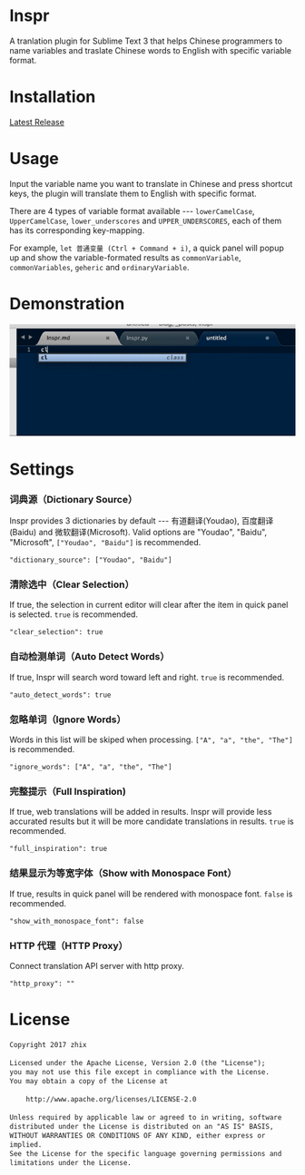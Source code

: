 # Inspr

A tranlation plugin for Sublime Text 3 that helps Chinese programmers to name variables and traslate Chinese words to English with specific variable format.

# Installation

[Latest Release](https://github.com/wzhix/inspr/releases/latest)

# Usage

Input the variable name you want to translate in Chinese and press shortcut keys, the plugin will translate them to English with specific format.

There are 4 types of variable format available --- `lowerCamelCase`, `UpperCamelCase`, `lower_underscores` and `UPPER_UNDERSCORES`, each of them has its corresponding  key-mapping.

For example, `let 普通变量 (Ctrl + Command + i)`, a quick panel will popup up and show the variable-formated results as `commonVariable`, `commonVariables`, `geheric` and `ordinaryVariable`.

# Demonstration

![插件效果](inspr-demo.gif)

# Settings

### 词典源（Dictionary Source）

Inspr provides 3 dictionaries by default --- 有道翻译(Youdao), 百度翻译(Baidu) and 微软翻译(Microsoft). Valid options are "Youdao", "Baidu", "Microsoft", `["Youdao", "Baidu"]` is recommended.
```
"dictionary_source": ["Youdao", "Baidu"]
```

### 清除选中（Clear Selection）

If true, the selection in current editor will clear after the item in quick panel is selected. `true` is recommended.
```
"clear_selection": true
```

### 自动检测单词（Auto Detect Words）

If true, Inspr will search word toward left and right. `true` is recommended.
```
"auto_detect_words": true
```

### 忽略单词（Ignore Words）

Words in this list will be skiped when processing. `["A", "a", "the", "The"]` is recommended.
```
"ignore_words": ["A", "a", "the", "The"]
```

### 完整提示（Full Inspiration)

If true, web translations will be added in results. Inspr will provide less accurated results but it will be more candidate translations in results. `true` is recommended.
```
"full_inspiration": true
```

### 结果显示为等宽字体（Show with Monospace Font）

If true, results in quick panel will be rendered with monospace font. `false` is recommended.
```
"show_with_monospace_font": false
```

### HTTP 代理（HTTP Proxy）

Connect translation API server with http proxy.
```
"http_proxy": ""
```
# License

```
Copyright 2017 zhix

Licensed under the Apache License, Version 2.0 (the "License");
you may not use this file except in compliance with the License.
You may obtain a copy of the License at

    http://www.apache.org/licenses/LICENSE-2.0

Unless required by applicable law or agreed to in writing, software
distributed under the License is distributed on an "AS IS" BASIS,
WITHOUT WARRANTIES OR CONDITIONS OF ANY KIND, either express or implied.
See the License for the specific language governing permissions and
limitations under the License.
```

